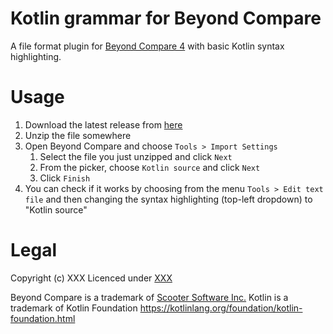 # Kotlin grammar for Beyond Compare

A file format plugin for [Beyond Compare 4](http://scootersoftware.com) with basic Kotlin syntax highlighting.

# Usage

1. Download the latest release from [here](../../releases/latest)
1. Unzip the file somewhere
1. Open Beyond Compare and choose `Tools > Import Settings`
   1. Select the file you just unzipped and click `Next`
   1. From the picker, choose `Kotlin source` and click `Next`
   1. Click `Finish`
1. You can check if it works by choosing from the menu `Tools > Edit text file` and then changing the syntax highlighting (top-left dropdown) to "Kotlin source"


# Legal
Copyright (c) XXX
Licenced under [XXX](LICENSE)

Beyond Compare is a trademark of [Scooter Software Inc.](http://scootersoftware.com)
Kotlin is a trademark of Kotlin Foundation https://kotlinlang.org/foundation/kotlin-foundation.html
